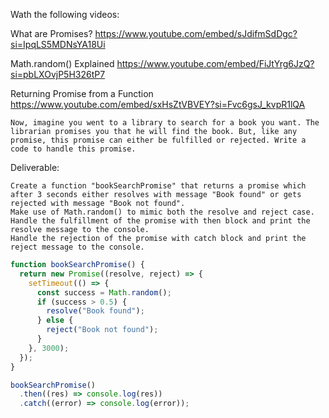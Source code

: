 Wath the following videos:

What are Promises? https://www.youtube.com/embed/sJdifmSdDgc?si=IpqLS5MDNsYA18Ui

Math.random() Explained https://www.youtube.com/embed/FiJtYrg6JzQ?si=pbLXOvjP5H326tP7

Returning Promise from a Function https://www.youtube.com/embed/sxHsZtVBVEY?si=Fvc6gsJ_kvpR1lQA

    Now, imagine you went to a library to search for a book you want. The librarian promises you that he will find the book. But, like any promise, this promise can either be fulfilled or rejected. Write a code to handle this promise.

Deliverable:

    Create a function "bookSearchPromise" that returns a promise which after 3 seconds either resolves with message "Book found" or gets rejected with message "Book not found".
    Make use of Math.random() to mimic both the resolve and reject case.
    Handle the fulfillment of the promise with then block and print the resolve message to the console.
    Handle the rejection of the promise with catch block and print the reject message to the console.

```js
function bookSearchPromise() {
  return new Promise((resolve, reject) => {
    setTimeout(() => {
      const success = Math.random();
      if (success > 0.5) {
        resolve("Book found");
      } else {
        reject("Book not found");
      }
    }, 3000);
  });
}

bookSearchPromise()
  .then((res) => console.log(res))
  .catch((error) => console.log(error));
```
